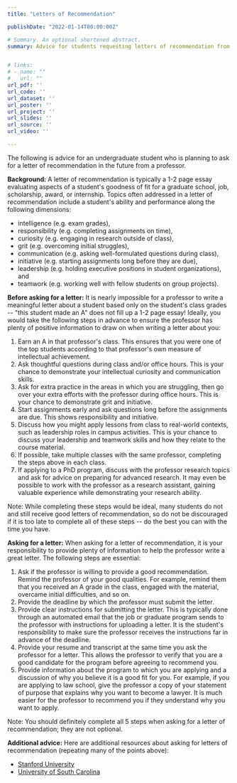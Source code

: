 ```yaml
---
title: "Letters of Recommendation"

publishDate: "2022-01-14T00:00:00Z"

# Summary. An optional shortened abstract.
summary: Advice for students requesting letters of recommendation from professors.


# links:
# - name: ""
#   url: ""
url_pdf: ''
url_code: ''
url_dataset: ''
url_poster: ''
url_project: ''
url_slides: ''
url_source: ''
url_video: ''

---
```


The following is advice for an undergraduate student who is planning to ask for a letter of recommendation in the future from a professor. 

**Background:** A letter of recommendation is typically a 1-2 page essay evaluating aspects of a student's goodness of fit for a graduate school, job, scholarship, award, or internship. Topics often addressed in a letter of recommendation include a student's ability and performance along the following dimensions: 

- intelligence (e.g. exam grades), 
- responsibility (e.g. completing assignments on time),
- curiosity (e.g. engaging in research outside of class),
- grit (e.g. overcoming initial struggles),
- communication (e.g. asking well-formulated questions during class),
- initiative (e.g. starting assignments long before they are due),
- leadership (e.g. holding executive positions in student organizations), and  
- teamwork (e.g. working well with fellow students on group projects).


**Before asking for a letter:** It is nearly impossible for a professor to write a meaningful letter about a student based only on the student's class grades -- "this student made an A" does not fill up a 1-2 page essay! Ideally, you would take the following steps in advance to ensure the professor has plenty of positive information to draw on when writing a letter about you:

1. Earn an A in that professor's class. This ensures that you were one of the top students according to that professor's own measure of intellectual achievement.
2. Ask thoughtful questions during class and/or office hours. This is your chance to demonstrate your intellectual curiosity and communication skills.
3. Ask for extra practice in the areas in which you are struggling, then go over your extra efforts with the professor during office hours. This is your chance to demonstrate grit and initiative. 
4. Start assignments early and ask questions long before the assignments are due. This shows responsibility and initiative.
5. Discuss how you might apply lessons from class to real-world contexts, such as leadership roles in campus activities. This is your chance to discuss your leadership and teamwork skills and how they relate to the course material.
6. If possible, take multiple classes with the same professor, completing the steps above in each class. 
7. If applying to a PhD program, discuss with the professor research topics and ask for advice on preparing for advanced research. It may even be possible to work with the professor as a research assistant, gaining valuable experience while demonstrating your research ability.

Note: While completing these steps would be ideal, many students do not and still receive good letters of recommendation, so do not be discouraged if it is too late to complete all of these steps -- do the best you can with the time you have.


**Asking for a letter:** When asking for a letter of recommendation, it is your responsibility to provide plenty of information to help the professor write a great letter. The following steps are essential:

1. Ask if the professor is willing to provide a good recommendation. Remind the professor of your good qualities. For example, remind them that you received an A grade in the class, engaged with the material, overcame initial difficulties, and so on.
2. Provide the deadline by which the professor must submit the letter.
3. Provide clear instructions for submitting the letter. This is typically done through an automated email that the job or graduate program sends to the professor with instructions for uploading a letter. It is the student's responsibility to make sure the professor receives the instructions far in advance of the deadline.
4. Provide your resume and transcript at the same time you ask the professor for a letter. This allows the professor to verify that you are a good candidate for the program before agreeing to recommend you.
5. Provide information about the program to which you are applying and a discussion of why you believe it is a good fit for you. For example, if you are applying to law school, give the professor a copy of your statement of purpose that explains why you want to become a lawyer. It is much easier for the professor to recommend you if they understand why you want to apply.

Note: You should definitely complete all 5 steps when asking for a letter of recommendation; they are not optional.


**Additional advice:**  Here are additional resources about asking for letters of recommendation (repeating many of the points above):

- [Stanford University](https://advising.stanford.edu/current-students/advising-student-handbook/letters-recommendation)
- [University of South Carolina](https://sc.edu/about/offices_and_divisions/fellowships_and_scholar_programs/documents/letter_etiquette.pdf)

